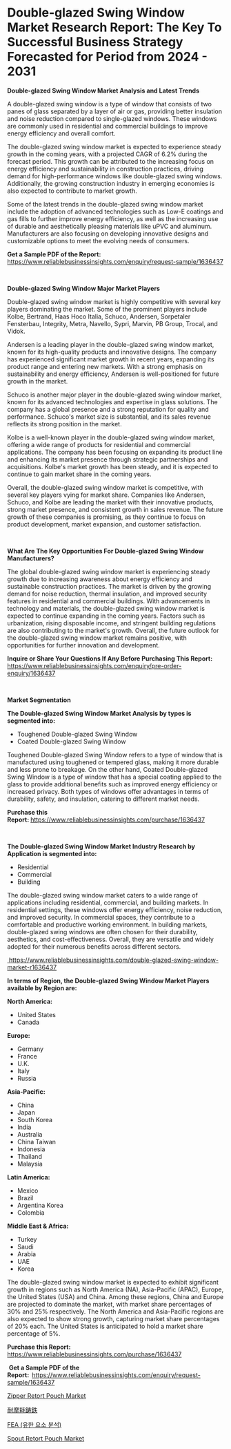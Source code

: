 <p><h1>Double-glazed Swing Window Market Research Report: The Key To Successful Business Strategy Forecasted for Period from 2024 - 2031</h1></p><p><strong>Double-glazed Swing Window Market Analysis and Latest Trends</strong></p>
<p><p>A double-glazed swing window is a type of window that consists of two panes of glass separated by a layer of air or gas, providing better insulation and noise reduction compared to single-glazed windows. These windows are commonly used in residential and commercial buildings to improve energy efficiency and overall comfort.</p><p>The double-glazed swing window market is expected to experience steady growth in the coming years, with a projected CAGR of 6.2% during the forecast period. This growth can be attributed to the increasing focus on energy efficiency and sustainability in construction practices, driving demand for high-performance windows like double-glazed swing windows. Additionally, the growing construction industry in emerging economies is also expected to contribute to market growth.</p><p>Some of the latest trends in the double-glazed swing window market include the adoption of advanced technologies such as Low-E coatings and gas fills to further improve energy efficiency, as well as the increasing use of durable and aesthetically pleasing materials like uPVC and aluminum. Manufacturers are also focusing on developing innovative designs and customizable options to meet the evolving needs of consumers.</p></p>
<p><strong>Get a Sample PDF of the Report:&nbsp;</strong> <a href="https://www.reliablebusinessinsights.com/enquiry/request-sample/1636437">https://www.reliablebusinessinsights.com/enquiry/request-sample/1636437</a></p>
<p>&nbsp;</p>
<p><strong>Double-glazed Swing Window Major Market Players</strong></p>
<p><p>Double-glazed swing window market is highly competitive with several key players dominating the market. Some of the prominent players include Kolbe, Bertrand, Haas Hoco Italia, Schuco, Andersen, Sorpetaler Fensterbau, Integrity, Metra, Navello, Sypri, Marvin, PB Group, Trocal, and Vidok.</p><p>Andersen is a leading player in the double-glazed swing window market, known for its high-quality products and innovative designs. The company has experienced significant market growth in recent years, expanding its product range and entering new markets. With a strong emphasis on sustainability and energy efficiency, Andersen is well-positioned for future growth in the market.</p><p>Schuco is another major player in the double-glazed swing window market, known for its advanced technologies and expertise in glass solutions. The company has a global presence and a strong reputation for quality and performance. Schuco's market size is substantial, and its sales revenue reflects its strong position in the market.</p><p>Kolbe is a well-known player in the double-glazed swing window market, offering a wide range of products for residential and commercial applications. The company has been focusing on expanding its product line and enhancing its market presence through strategic partnerships and acquisitions. Kolbe's market growth has been steady, and it is expected to continue to gain market share in the coming years.</p><p>Overall, the double-glazed swing window market is competitive, with several key players vying for market share. Companies like Andersen, Schuco, and Kolbe are leading the market with their innovative products, strong market presence, and consistent growth in sales revenue. The future growth of these companies is promising, as they continue to focus on product development, market expansion, and customer satisfaction.</p></p>
<p>&nbsp;</p>
<p><strong>What Are The Key Opportunities For Double-glazed Swing Window Manufacturers?</strong></p>
<p><p>The global double-glazed swing window market is experiencing steady growth due to increasing awareness about energy efficiency and sustainable construction practices. The market is driven by the growing demand for noise reduction, thermal insulation, and improved security features in residential and commercial buildings. With advancements in technology and materials, the double-glazed swing window market is expected to continue expanding in the coming years. Factors such as urbanization, rising disposable income, and stringent building regulations are also contributing to the market's growth. Overall, the future outlook for the double-glazed swing window market remains positive, with opportunities for further innovation and development.</p></p>
<p><strong>Inquire or Share Your Questions If Any Before Purchasing This Report:</strong> <a href="https://www.reliablebusinessinsights.com/enquiry/pre-order-enquiry/1636437">https://www.reliablebusinessinsights.com/enquiry/pre-order-enquiry/1636437</a></p>
<p>&nbsp;</p>
<p><strong>Market Segmentation</strong></p>
<p><strong>The Double-glazed Swing Window Market Analysis by types is segmented into:</strong></p>
<p><ul><li>Toughened Double-glazed Swing Window</li><li>Coated Double-glazed Swing Window</li></ul></p>
<p><p>Toughened Double-glazed Swing Window refers to a type of window that is manufactured using toughened or tempered glass, making it more durable and less prone to breakage. On the other hand, Coated Double-glazed Swing Window is a type of window that has a special coating applied to the glass to provide additional benefits such as improved energy efficiency or increased privacy. Both types of windows offer advantages in terms of durability, safety, and insulation, catering to different market needs.</p></p>
<p><strong>Purchase this Report:&nbsp;</strong><a href="https://www.reliablebusinessinsights.com/purchase/1636437">https://www.reliablebusinessinsights.com/purchase/1636437</a></p>
<p>&nbsp;</p>
<p><strong>The Double-glazed Swing Window Market Industry Research by Application is segmented into:</strong></p>
<p><ul><li>Residential</li><li>Commercial</li><li>Building</li></ul></p>
<p><p>The double-glazed swing window market caters to a wide range of applications including residential, commercial, and building markets. In residential settings, these windows offer energy efficiency, noise reduction, and improved security. In commercial spaces, they contribute to a comfortable and productive working environment. In building markets, double-glazed swing windows are often chosen for their durability, aesthetics, and cost-effectiveness. Overall, they are versatile and widely adopted for their numerous benefits across different sectors.</p></p>
<p><a href="https://www.reliablebusinessinsights.com/double-glazed-swing-window-market-r1636437">&nbsp;https://www.reliablebusinessinsights.com/double-glazed-swing-window-market-r1636437</a></p>
<p><strong>In terms of Region, the Double-glazed Swing Window Market Players available by Region are:</strong></p>
<p>
    <p> <strong> North America: </strong>
        <ul>
            <li>United States</li>
            <li>Canada</li>
        </ul>
        </p> 
    <p> <strong> Europe: </strong>
        <ul>
            <li>Germany</li>
            <li>France</li>
            <li>U.K.</li>
            <li>Italy</li>
            <li>Russia</li>
        </ul>
        </p> 
    <p> <strong> Asia-Pacific: </strong>
        <ul>
            <li>China</li>
            <li>Japan</li>
            <li>South Korea</li>
            <li>India</li>
            <li>Australia</li>
            <li>China Taiwan</li>
            <li>Indonesia</li>
            <li>Thailand</li>
            <li>Malaysia</li>
        </ul>
        </p> 
    <p> <strong> Latin America: </strong>
        <ul>
            <li>Mexico</li>
            <li>Brazil</li>
            <li>Argentina Korea</li>
            <li>Colombia</li>
        </ul>
        </p> 
    <p> <strong> Middle East & Africa: </strong>
        <ul>
            <li>Turkey</li>
            <li>Saudi</li>
            <li>Arabia</li>
            <li>UAE</li>
            <li>Korea</li>
        </ul>
    </p>
    </p>
<p><p>The double-glazed swing window market is expected to exhibit significant growth in regions such as North America (NA), Asia-Pacific (APAC), Europe, the United States (USA) and China. Among these regions, China and Europe are projected to dominate the market, with market share percentages of 30% and 25% respectively. The North America and Asia-Pacific regions are also expected to show strong growth, capturing market share percentages of 20% each. The United States is anticipated to hold a market share percentage of 5%.</p></p>
<p><strong>Purchase this Report: </strong><a href="https://www.reliablebusinessinsights.com/purchase/1636437">https://www.reliablebusinessinsights.com/purchase/1636437</a></p>
<p>&nbsp;<strong>Get a Sample PDF of the Report:&nbsp;&nbsp;</strong><a href="https://www.reliablebusinessinsights.com/enquiry/request-sample/1636437">https://www.reliablebusinessinsights.com/enquiry/request-sample/1636437</a></p>
<p><strong></strong></p>
<p><p><a href="https://github.com/pjcfca/Market-Research-Report-List-2/blob/main/zipper-retort-pouch-market.md">Zipper Retort Pouch Market</a></p><p><a href="https://medium.com/@harmonybogan1944/%E6%91%A9%E8%80%97%E8%80%90%E4%B9%85%E9%8B%B3%E9%89%84%E5%B8%82%E5%A0%B4-2031%E5%B9%B4%E3%81%BE%E3%81%A7%E3%81%AE%E6%88%90%E5%8A%9F%E3%81%97%E3%81%9F%E3%83%93%E3%82%B8%E3%83%8D%E3%82%B9%E6%88%A6%E7%95%A5%E3%81%AE%E9%8D%B5-e89319fac2d3">耐摩耗鋳鉄</a></p><p><a href="https://github.com/Gordonilbrtck0879367/Market-Research-Report-List-1/blob/main/883157585046.md">FEA (유한 요소 분석)</a></p><p><a href="https://github.com/wusalecollins540tpqoz/Market-Research-Report-List-2/blob/main/spout-retort-pouch-market.md">Spout Retort Pouch Market</a></p></p>